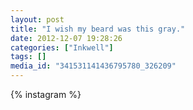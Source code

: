 ```yaml
---
layout: post
title: "I wish my beard was this gray."
date: 2012-12-07 19:28:26
categories: ["Inkwell"]
tags: []
media_id: "341531141436795780_326209"
---
```


{% instagram %}
